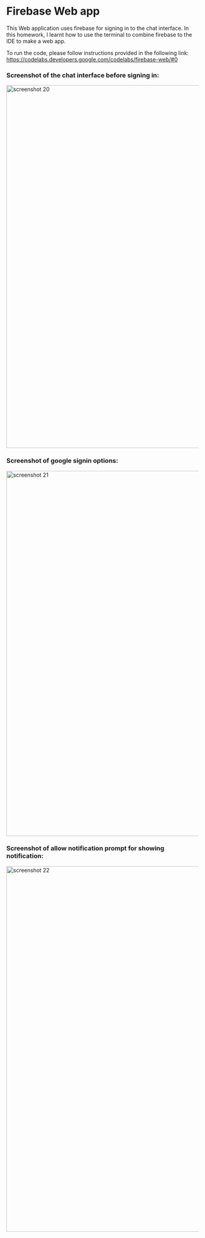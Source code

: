 # Firebase Web app

This Web application uses firebase for signing in to the chat interface. In this homework, I learnt how to use the terminal to combine firebase to the IDE to make a web app.

To run the code, please follow instructions provided in the following link:
https://codelabs.developers.google.com/codelabs/firebase-web/#0

### Screenshot of the chat interface before signing in:

<img width="951" alt="screenshot 20" src="https://user-images.githubusercontent.com/31711508/32797407-acef41a8-c93f-11e7-8458-54868b84b164.png">

### Screenshot of google signin options:

<img width="957" alt="screenshot 21" src="https://user-images.githubusercontent.com/31711508/32797476-df0144c0-c93f-11e7-853e-c73cc1f72a93.png">

### Screenshot of allow notification prompt for showing notification:

<img width="958" alt="screenshot 22" src="https://user-images.githubusercontent.com/31711508/32797522-12df9a1c-c940-11e7-8f5d-393fd9d5f898.png">
